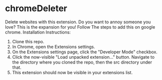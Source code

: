 # chromeDeleter
Delete websites with this extension.
Do you want to annoy someone you love? This is the expansion for you! Follow The steps to add this on google chrome.
Installation Instructions:

1. Clone this repo.
2. In Chrome, open the Extensions settings. 
3. On the Extensions settings page, click the "Developer Mode" checkbox.
4. Click the now-visible "Load unpacked extension…" button. Navigate to the directory where you cloned the repo, then the src    directory under that.
5. This extension should now be visible in your extensions list.
